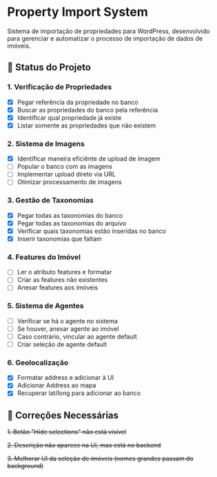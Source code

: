 # Property Import System

Sistema de importação de propriedades para WordPress, desenvolvido para gerenciar e automatizar o processo de importação de dados de imóveis.

## 🚀 Status do Projeto

### 1. Verificação de Propriedades
- [x] Pegar referência da propriedade no banco
- [x] Buscar as propriedades do banco pela referência
- [x] Identificar qual propriedade já existe
- [x] Listar somente as propriedades que não existem

### 2. Sistema de Imagens
- [x] Identificar maneira eficiênte de upload de imagem
- [ ] Popular o banco com as imagens
- [ ] Implementar upload direto via URL
- [ ] Otimizar processamento de imagens

### 3. Gestão de Taxonomias
- [x] Pegar todas as taxonomias do banco
- [x] Pegar todas as taxonomias do arquivo
- [x] Verificar quais taxonomias estão inseridas no banco
- [x] Inserir taxonomias que faltam

### 4. Features do Imóvel
- [ ] Ler o atributo features e formatar
- [ ] Criar as features não existentes
- [ ] Anexar features aos imóveis

### 5. Sistema de Agentes
- [ ] Verificar se há o agente no sistema
- [ ] Se houver, anexar agente ao imóvel
- [ ] Caso contrário, vincular ao agente default
- [ ] Criar seleção de agente default

### 6. Geolocalização
- [x] Formatar address e adicionar à UI
- [x] Adicionar Address ao mapa
- [x] Recuperar lat/long para adicionar ao banco

## 🐛 Correções Necessárias

<s>1. Botão "Hide selections" não está visível</s>

<s>2. Descrição não aparece na UI, mas está no backend</s>

<s>3. Melhorar UI da seleção de imóveis (nomes grandes passam do background)</s>
